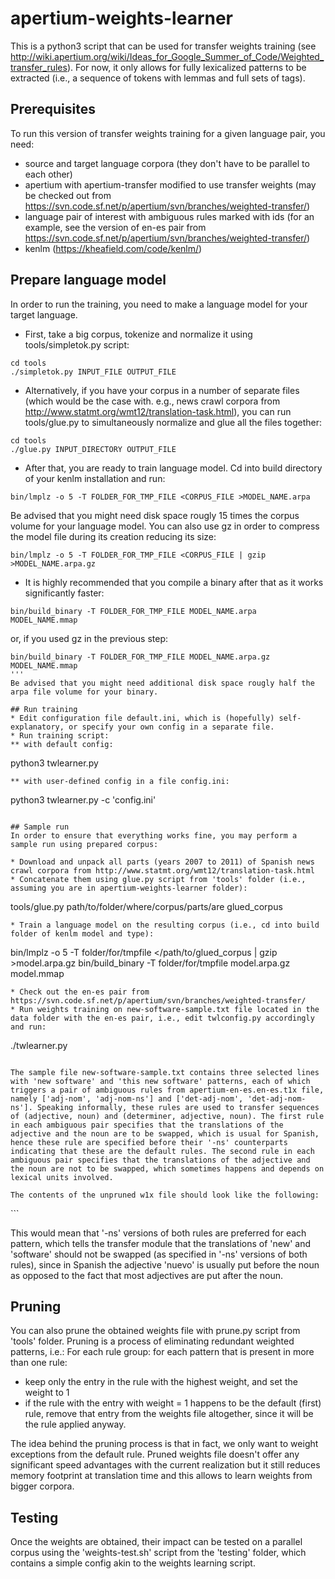 # apertium-weights-learner

This is a python3 script that can be used for transfer weights training (see http://wiki.apertium.org/wiki/Ideas_for_Google_Summer_of_Code/Weighted_transfer_rules). For now, it only allows for fully lexicalized patterns to be extracted (i.e., a sequence of tokens with lemmas and full sets of tags).

## Prerequisites
To run this version of transfer weights training for a given language pair, you need:
* source and target language corpora (they don't have to be parallel to each other)
* apertium with apertium-transfer modified to use transfer weights (may be checked out from https://svn.code.sf.net/p/apertium/svn/branches/weighted-transfer/)
* language pair of interest with ambiguous rules marked with ids (for an example, see the version of en-es pair from https://svn.code.sf.net/p/apertium/svn/branches/weighted-transfer/)
* kenlm (https://kheafield.com/code/kenlm/)

## Prepare language model
In order to run the training, you need to make a language model for your target language.

* First, take a big corpus, tokenize and normalize it using tools/simpletok.py script:
```
cd tools
./simpletok.py INPUT_FILE OUTPUT_FILE
```
* Alternatively, if you have your corpus in a number of separate files (which would be the case with. e.g., news crawl corpora from http://www.statmt.org/wmt12/translation-task.html), you can run tools/glue.py to simultaneously normalize and glue all the files together:
```
cd tools
./glue.py INPUT_DIRECTORY OUTPUT_FILE
```
* After that, you are ready to train language model. Cd into build directory of your kenlm installation and run:
```
bin/lmplz -o 5 -T FOLDER_FOR_TMP_FILE <CORPUS_FILE >MODEL_NAME.arpa
```
Be advised that you might need disk space rougly 15 times the corpus volume for your language model. You can also use gz in order to compress the model file during its creation reducing its size:
```
bin/lmplz -o 5 -T FOLDER_FOR_TMP_FILE <CORPUS_FILE | gzip >MODEL_NAME.arpa.gz
```
* It is highly recommended that you compile a binary after that as it works significantly faster:
```
bin/build_binary -T FOLDER_FOR_TMP_FILE MODEL_NAME.arpa MODEL_NAME.mmap
```
or, if you used gz in the previous step:
```
bin/build_binary -T FOLDER_FOR_TMP_FILE MODEL_NAME.arpa.gz MODEL_NAME.mmap
'''
Be advised that you might need additional disk space rougly half the arpa file volume for your binary.

## Run training
* Edit configuration file default.ini, which is (hopefully) self-explanatory, or specify your own config in a separate file.
* Run training script:
** with default config:
```
python3 twlearner.py
```
** with user-defined config in a file config.ini:
```
python3 twlearner.py -c 'config.ini'
```

## Sample run
In order to ensure that everything works fine, you may perform a sample run using prepared corpus:

* Download and unpack all parts (years 2007 to 2011) of Spanish news crawl corpora from http://www.statmt.org/wmt12/translation-task.html
* Concatenate them using glue.py script from 'tools' folder (i.e., assuming you are in apertium-weights-learner folder):
```
tools/glue.py path/to/folder/where/corpus/parts/are glued_corpus
```
* Train a language model on the resulting corpus (i.e., cd into build folder of kenlm model and type):
```
bin/lmplz -o 5 -T folder/for/tmpfile </path/to/glued_corpus | gzip >model.arpa.gz
bin/build_binary -T folder/for/tmpfile model.arpa.gz model.mmap
```
* Check out the en-es pair from https://svn.code.sf.net/p/apertium/svn/branches/weighted-transfer/
* Run weights training on new-software-sample.txt file located in the data folder with the en-es pair, i.e., edit twlconfig.py accordingly and run:
```
./twlearner.py
```

The sample file new-software-sample.txt contains three selected lines with 'new software' and 'this new software' patterns, each of which triggers a pair of ambiguous rules from apertium-en-es.en-es.t1x file, namely ['adj-nom', 'adj-nom-ns'] and ['det-adj-nom', 'det-adj-nom-ns']. Speaking informally, these rules are used to transfer sequences of (adjective, noun) and (determiner, adjective, noun). The first rule in each ambiguous pair specifies that the translations of the adjective and the noun are to be swapped, which is usual for Spanish, hence these rule are specified before their '-ns' counterparts indicating that these are the default rules. The second rule in each ambiguous pair specifies that the translations of the adjective and the noun are not to be swapped, which sometimes happens and depends on lexical units involved.

The contents of the unpruned w1x file should look like the following:
```
<?xml version='1.0' encoding='UTF-8'?>
<transfer-weights>
  <rule-group>
    <rule comment="REGLA: ADJ NOM" id="adj-nom" md5="72e0f329e4cb29910163fa9c9d617ec4">
      <pattern weight="0.2940047506474463">
        <pattern-item lemma="new" tags="adj.sint"/>
        <pattern-item lemma="software" tags="n.sg"/>
      </pattern>
    </rule>
    <rule comment="REGLA: ADJ NOM no-swap-version" id="adj-nom-ns" md5="7df4382f378bae45d951c79e287a31e6">
      <pattern weight="1.7059952493525534">
        <pattern-item lemma="new" tags="adj.sint"/>
        <pattern-item lemma="software" tags="n.sg"/>
      </pattern>
    </rule>
  </rule-group>
  <rule-group>
    <rule comment="REGLA: DET ADJ NOM" id="det-adj-nom" md5="897a67e4ffadec9b7fd515ce0a8d453b">
      <pattern weight="0.262703645221423">
        <pattern-item lemma="its" tags="det.pos.sp"/>
        <pattern-item lemma="own" tags="adj"/>
        <pattern-item lemma="code" tags="n.sg"/>
      </pattern>
      <pattern weight="0.05124922803710481">
        <pattern-item lemma="this" tags="det.dem.sg"/>
        <pattern-item lemma="new" tags="adj.sint"/>
        <pattern-item lemma="software" tags="n.sg"/>
      </pattern>
    </rule>
    <rule comment="REGLA: DET ADJ NOM no-swap-version" id="det-adj-nom-ns" md5="13f1c5ed0615ae8f9d3142aed7a3855f">
      <pattern weight="0.737296354778577">
        <pattern-item lemma="its" tags="det.pos.sp"/>
        <pattern-item lemma="own" tags="adj"/>
        <pattern-item lemma="code" tags="n.sg"/>
      </pattern>
      <pattern weight="0.9487507719628953">
        <pattern-item lemma="this" tags="det.dem.sg"/>
        <pattern-item lemma="new" tags="adj.sint"/>
        <pattern-item lemma="software" tags="n.sg"/>
      </pattern>
    </rule>
  </rule-group>
</transfer-weights>
```

This would mean that '-ns' versions of both rules are preferred for each pattern, which tells the transfer module that the translations of 'new' and 'software' should not be swapped (as specified in '-ns' versions of both rules), since in Spanish the adjective 'nuevo' is usually put before the noun as opposed to the fact that most adjectives are put after the noun.

## Pruning
You can also prune the obtained weights file with prune.py script from 'tools' folder. Pruning is a process of eliminating redundant weighted patterns, i.e.:
For each rule group:
for each pattern that is present in more than one rule:
* keep only the entry in the rule with the highest weight, and set the weight to 1
* if the rule with the entry with weight = 1 happens to be the default (first) rule, remove that entry from the weights file altogether, since it will be the rule applied anyway.

The idea behind the pruning process is that in fact, we only want to weight exceptions from the default rule. Pruned weights file doesn't offer any significant speed advantages with the current realization but it still reduces memory footprint at translation time and this allows to learn weights from bigger corpora.

## Testing
Once the weights are obtained, their impact can be tested on a parallel corpus using the 'weights-test.sh' script from the 'testing' folder, which contains a simple config akin to the weights learning script.
